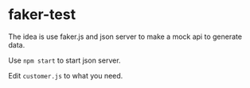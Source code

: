 # faker-test

The idea is use faker.js and json server to make a mock api to generate data.  

Use `npm start` to start json server.

Edit `customer.js` to what you need.
